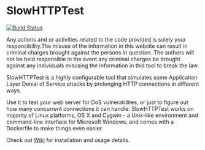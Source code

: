 # SlowHTTPTest #

[![Build Status](https://travis-ci.org/shekyan/slowhttptest.svg?branch=master)](https://travis-ci.org/shekyan/slowhttptest)

Any actions and or activities related to the code provided is solely your responsibility.The misuse of the information in this website can result in criminal charges brought against the persons in question. The authors will not be held responsible in the event any criminal charges be brought against any individuals misusing the information in this tool to break the law.

SlowHTTPTest is a highly configurable tool that simulates some Application Layer Denial of Service attacks by prolonging HTTP connections in different ways.

Use it to test your web server for DoS vulnerabilites, or just to figure out how many concurrent connections it can handle.
SlowHTTPTest works on majority of Linux platforms, OS X and Cygwin - a Unix-like environment and command-line interface for Microsoft Windows, and comes with a Dockerfile to make things even easier.

Check out [Wiki](https://github.com/shekyan/slowhttptest/wiki) for installation and usage details.
